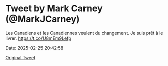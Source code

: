# Tweet by Mark Carney (@MarkJCarney)

Les Canadiens et les Canadiennes veulent du changement. Je suis prêt à le livrer. https://t.co/U8mEm9Lefp

Date: 2025-02-25 20:42:58

[Original Tweet](https://x.com/MarkJCarney/status/1894488280197972328)
